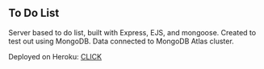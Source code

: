 ## To Do List

Server based to do list, built with Express, EJS, and mongoose.
Created to test out using MongoDB. Data connected to MongoDB Atlas cluster.

Deployed on Heroku: [CLICK](https://still-chamber-18495.herokuapp.com/)
